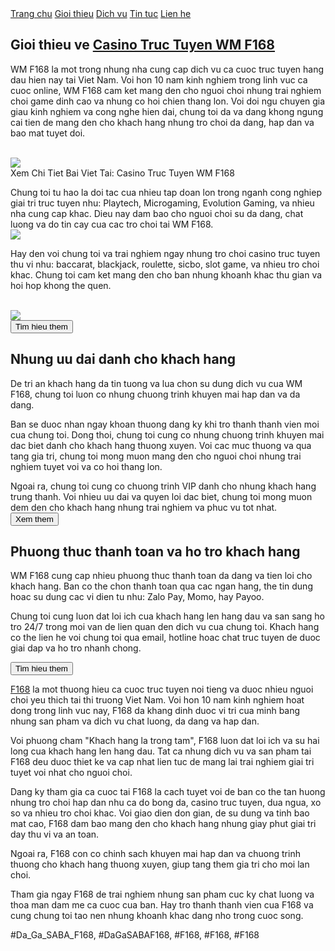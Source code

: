 <nav>
<a href="#">Trang chu</a>
<a href="#">Gioi thieu</a>
<a href="#">Dich vu</a>
<a href="#">Tin tuc</a>
<a href="#">Lien he</a>
</nav><section>
<div class="content">
<h2>Gioi thieu ve <a href="https://f168.onl/casino-truc-tuyen-wm/">Casino Truc Tuyen WM F168</a></h2>
<p>WM F168 la mot trong nhung nha cung cap dich vu ca cuoc truc tuyen hang dau hien nay tai Viet Nam. Voi hon 10 nam kinh nghiem trong linh vuc ca cuoc online, WM F168 cam ket mang den cho nguoi choi nhung trai nghiem choi game dinh cao va nhung co hoi chien thang lon. Voi doi ngu chuyen gia giau kinh nghiem va cong nghe hien dai, chung toi da va dang khong ngung cai tien de mang den cho khach hang nhung tro choi da dang, hap dan va bao mat tuyet doi.</p><br><img src="https://shopifydev.io/wp-content/uploads/2025/02/live-casino.jpg"></br>
Xem Chi Tiet Bai Viet Tai: Casino Truc Tuyen WM F168
<p>Chung toi tu hao la doi tac cua nhieu tap doan lon trong nganh cong nghiep giai tri truc tuyen nhu: Playtech, Microgaming, Evolution Gaming, va nhieu nha cung cap khac. Dieu nay dam bao cho nguoi choi su da dang, chat luong va do tin cay cua cac tro choi tai WM F168.<br><img src="https://shopifydev.io/wp-content/uploads/2025/02/casino.png"></br>
<p>Hay den voi chung toi va trai nghiem ngay nhung tro choi casino truc tuyen thu vi nhu: baccarat, blackjack, roulette, sicbo, slot game, va nhieu tro choi khac. Chung toi cam ket mang den cho ban nhung khoanh khac thu gian va hoi hop khong the quen.</p><br><img src="https://shopifydev.io/wp-content/uploads/2025/02/danh-gia-tu-nguoi-choi-f168.jpg"></br>
<button>Tim hieu them</button>
</div>
<div class="content">
<h2>Nhung uu dai danh cho khach hang</h2>
<p>De tri an khach hang da tin tuong va lua chon su dung dich vu cua WM F168, chung toi luon co nhung chuong trinh khuyen mai hap dan va da dang.
<p>Ban se duoc nhan ngay khoan thuong dang ky khi tro thanh thanh vien moi cua chung toi. Dong thoi, chung toi cung co nhung chuong trinh khuyen mai dac biet danh cho khach hang thuong xuyen. Voi cac muc thuong va qua tang gia tri, chung toi mong muon mang den cho nguoi choi nhung trai nghiem tuyet voi va co hoi thang lon.</p>
<p>Ngoai ra, chung toi cung co chuong trinh VIP danh cho nhung khach hang trung thanh. Voi nhieu uu dai va quyen loi dac biet, chung toi mong muon dem den cho khach hang nhung trai nghiem va phuc vu tot nhat.
<button>Xem them</button>
</div>
<div class="content">
<h2>Phuong thuc thanh toan va ho tro khach hang</h2>
<p>WM F168 cung cap nhieu phuong thuc thanh toan da dang va tien loi cho khach hang. Ban co the chon thanh toan qua cac ngan hang, the tin dung hoac su dung cac vi dien tu nhu: Zalo Pay, Momo, hay Payoo.</p>
<p>Chung toi cung luon dat loi ich cua khach hang len hang dau va san sang ho tro 24/7 trong moi van de lien quan den dich vu cua chung toi. Khach hang co the lien he voi chung toi qua email, hotline hoac chat truc tuyen de duoc giai dap va ho tro nhanh chong.</p>
<button>Tim hieu them</button>
</div>
</section><p><a href="https://f168.onl/">F168</a> la mot thuong hieu ca cuoc truc tuyen noi tieng va duoc nhieu nguoi choi yeu thich tai thi truong Viet Nam. Voi hon 10 nam kinh nghiem hoat dong trong linh vuc nay, F168 da khang dinh duoc vi tri cua minh bang nhung san pham va dich vu chat luong, da dang va hap dan.

Voi phuong cham "Khach hang la trong tam", F168 luon dat loi ich va su hai long cua khach hang len hang dau. Tat ca nhung dich vu va san pham tai F168 deu duoc thiet ke va cap nhat lien tuc de mang lai trai nghiem giai tri tuyet voi nhat cho nguoi choi.

Dang ky tham gia ca cuoc tai F168 la cach tuyet voi de ban co the tan huong nhung tro choi hap dan nhu ca do bong da, casino truc tuyen, dua ngua, xo so va nhieu tro choi khac. Voi giao dien don gian, de su dung va tinh bao mat cao, F168 dam bao mang den cho khach hang nhung giay phut giai tri day thu vi va an toan.

Ngoai ra, F168 con co chinh sach khuyen mai hap dan va chuong trinh thuong cho khach hang thuong xuyen, giup tang them gia tri cho moi lan choi.

Tham gia ngay F168 de trai nghiem nhung san pham cuc ky chat luong va thoa man dam me ca cuoc cua ban. Hay tro thanh thanh vien cua F168 va cung chung toi tao nen nhung khoanh khac dang nho trong cuoc song.</p>
#Da_Ga_SABA_F168, #DaGaSABAF168, #F168, #F168, #F168
